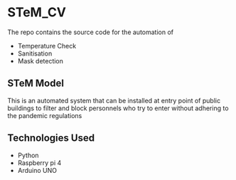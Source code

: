 # STeM_CV

The repo contains the source code for the automation of 
- Temperature Check
- Sanitisation
- Mask detection 

## STeM Model

This is an automated system that can be installed at entry point of public buildings to filter and block personnels who try to enter without adhering to the pandemic regulations

## Technologies Used
- Python 
- Raspberry pi 4
- Arduino UNO
